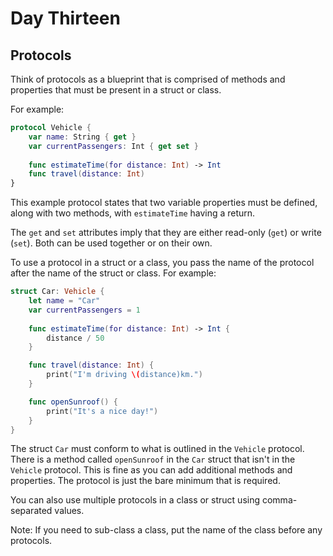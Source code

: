 # Day Thirteen

## Protocols

Think of protocols as a blueprint that is comprised of methods and properties that must be present in a struct or class.

For example:

``` swift
protocol Vehicle {
    var name: String { get }
    var currentPassengers: Int { get set }
    
    func estimateTime(for distance: Int) -> Int
    func travel(distance: Int)
}
```

This example protocol states that two variable properties must be defined, along with two methods, with `estimateTime` having a return.

The `get` and `set` attributes imply that they are either read-only (`get`) or write (`set`). Both can be used together or on their own.

To use a protocol in a struct or a class, you pass the name of the protocol after the name of the struct or class. For example:

``` swift
struct Car: Vehicle {
    let name = "Car"
    var currentPassengers = 1
    
    func estimateTime(for distance: Int) -> Int {
        distance / 50
    }

    func travel(distance: Int) {
        print("I'm driving \(distance)km.")
    }

    func openSunroof() {
        print("It's a nice day!")
    }
}
```

The struct `Car` must conform to what is outlined in the `Vehicle` protocol. There is a method called `openSunroof` in the `Car` struct that isn't in the `Vehicle` protocol. This is fine as you can add additional methods and properties. The protocol is just the bare minimum that is required.

You can also use multiple protocols in a class or struct using comma-separated values.

Note: If you need to sub-class a class, put the name of the class before any protocols.
